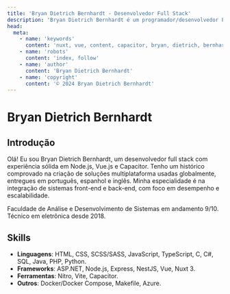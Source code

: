 ```yaml
---
title: 'Bryan Dietrich Bernhardt - Desenvolvedor Full Stack'
description: 'Bryan Dietrich Bernhardt é um programador/desenvolvedor Full Stack que estuda Análise e Desenvolvimento de Sistemas, ele tem ótima experiência em Vue e NodeJS.'
head:
  meta:
    - name: 'keywords'
      content: 'nuxt, vue, content, capacitor, bryan, dietrich, bernhardt, full stack, developer, programmer, systems analysis, development, nodejs, vuejs, nuxtjs, nuxt 3, nitro, vite, capacitor, docker, docker compose, makefile, azure'
    - name: 'robots'
      content: 'index, follow'
    - name: 'author'
      content: 'Bryan Dietrich Bernhardt'
    - name: 'copyright'
      content: '© 2024 Bryan Dietrich Bernhardt'
---
```


# Bryan Dietrich Bernhardt

## Introdução

Olá! Eu sou Bryan Dietrich Bernhardt, um desenvolvedor full stack com experiência sólida em Node.js, Vue.js e Capacitor. Tenho um histórico comprovado na criação de soluções multiplataforma usadas globalmente, entregues em português, espanhol e inglês. Minha especialidade é na integração de sistemas front-end e back-end, com foco em desempenho e escalabilidade.

Faculdade de Análise e Desenvolvimento de Sistemas em andamento 9/10.<br>
Técnico em eletrônica desde 2018.

## Skills

- **Linguagens**: HTML, CSS, SCSS/SASS, JavaScript, TypeScript, C, C#, SQL, Java, PHP, Python.
- **Frameworks**: ASP.NET, Node.js, Express, NestJS, Vue, Nuxt 3.
- **Ferramentas**: Nitro, Vite, Capacitor.
- **Outros**: Docker/Docker Compose, Makefile, Azure.